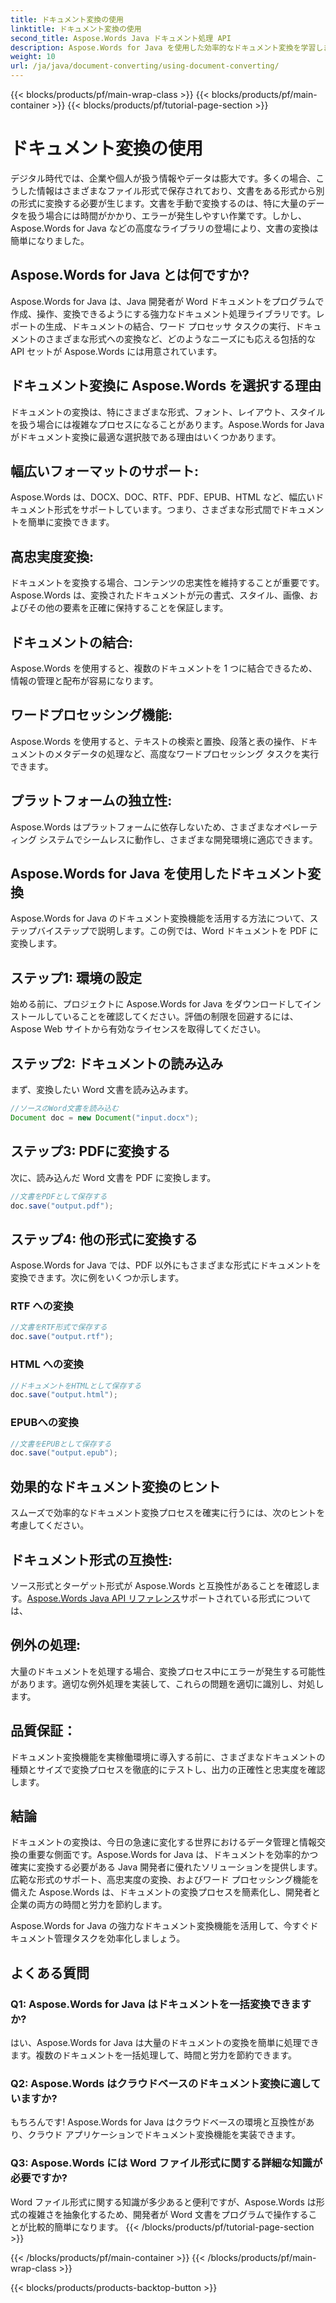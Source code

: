 ```yaml
---
title: ドキュメント変換の使用
linktitle: ドキュメント変換の使用
second_title: Aspose.Words Java ドキュメント処理 API
description: Aspose.Words for Java を使用した効率的なドキュメント変換を学習します。ファイルを完璧に変換、結合、処理します。強力な 1 つのライブラリでワークフローを簡素化します。
weight: 10
url: /ja/java/document-converting/using-document-converting/
---
```


{{< blocks/products/pf/main-wrap-class >}}
{{< blocks/products/pf/main-container >}}
{{< blocks/products/pf/tutorial-page-section >}}

# ドキュメント変換の使用


デジタル時代では、企業や個人が扱う情報やデータは膨大です。多くの場合、こうした情報はさまざまなファイル形式で保存されており、文書をある形式から別の形式に変換する必要が生じます。文書を手動で変換するのは、特に大量のデータを扱う場合には時間がかかり、エラーが発生しやすい作業です。しかし、Aspose.Words for Java などの高度なライブラリの登場により、文書の変換は簡単になりました。

## Aspose.Words for Java とは何ですか?

Aspose.Words for Java は、Java 開発者が Word ドキュメントをプログラムで作成、操作、変換できるようにする強力なドキュメント処理ライブラリです。レポートの生成、ドキュメントの結合、ワード プロセッサ タスクの実行、ドキュメントのさまざまな形式への変換など、どのようなニーズにも応える包括的な API セットが Aspose.Words には用意されています。

## ドキュメント変換に Aspose.Words を選択する理由

ドキュメントの変換は、特にさまざまな形式、フォント、レイアウト、スタイルを扱う場合には複雑なプロセスになることがあります。Aspose.Words for Java がドキュメント変換に最適な選択肢である理由はいくつかあります。

## 幅広いフォーマットのサポート: 
Aspose.Words は、DOCX、DOC、RTF、PDF、EPUB、HTML など、幅広いドキュメント形式をサポートしています。つまり、さまざまな形式間でドキュメントを簡単に変換できます。

## 高忠実度変換: 
ドキュメントを変換する場合、コンテンツの忠実性を維持することが重要です。Aspose.Words は、変換されたドキュメントが元の書式、スタイル、画像、およびその他の要素を正確に保持することを保証します。

## ドキュメントの結合: 
Aspose.Words を使用すると、複数のドキュメントを 1 つに結合できるため、情報の管理と配布が容易になります。

## ワードプロセッシング機能: 
Aspose.Words を使用すると、テキストの検索と置換、段落と表の操作、ドキュメントのメタデータの処理など、高度なワードプロセッシング タスクを実行できます。

## プラットフォームの独立性: 
Aspose.Words はプラットフォームに依存しないため、さまざまなオペレーティング システムでシームレスに動作し、さまざまな開発環境に適応できます。

## Aspose.Words for Java を使用したドキュメント変換

Aspose.Words for Java のドキュメント変換機能を活用する方法について、ステップバイステップで説明します。この例では、Word ドキュメントを PDF に変換します。

## ステップ1: 環境の設定

始める前に、プロジェクトに Aspose.Words for Java をダウンロードしてインストールしていることを確認してください。評価の制限を回避するには、Aspose Web サイトから有効なライセンスを取得してください。

## ステップ2: ドキュメントの読み込み

まず、変換したい Word 文書を読み込みます。

```java
//ソースのWord文書を読み込む
Document doc = new Document("input.docx");
```

## ステップ3: PDFに変換する

次に、読み込んだ Word 文書を PDF に変換します。

```java
//文書をPDFとして保存する
doc.save("output.pdf");
```

## ステップ4: 他の形式に変換する

Aspose.Words for Java では、PDF 以外にもさまざまな形式にドキュメントを変換できます。次に例をいくつか示します。

### RTF への変換

```java
//文書をRTF形式で保存する
doc.save("output.rtf");
```

### HTML への変換

```java
//ドキュメントをHTMLとして保存する
doc.save("output.html");
```

### EPUBへの変換

```java
//文書をEPUBとして保存する
doc.save("output.epub");
```

## 効果的なドキュメント変換のヒント

スムーズで効率的なドキュメント変換プロセスを確実に行うには、次のヒントを考慮してください。

## ドキュメント形式の互換性: 
ソース形式とターゲット形式が Aspose.Words と互換性があることを確認します。[Aspose.Words Java API リファレンス](https://reference.aspose.com/words/java/)サポートされている形式については、

## 例外の処理: 
大量のドキュメントを処理する場合、変換プロセス中にエラーが発生する可能性があります。適切な例外処理を実装して、これらの問題を適切に識別し、対処します。

## 品質保証： 
ドキュメント変換機能を実稼働環境に導入する前に、さまざまなドキュメントの種類とサイズで変換プロセスを徹底的にテストし、出力の正確性と忠実度を確認します。

## 結論

ドキュメントの変換は、今日の急速に変化する世界におけるデータ管理と情報交換の重要な側面です。Aspose.Words for Java は、ドキュメントを効率的かつ確実に変換する必要がある Java 開発者に優れたソリューションを提供します。広範な形式のサポート、高忠実度の変換、およびワード プロセッシング機能を備えた Aspose.Words は、ドキュメントの変換プロセスを簡素化し、開発者と企業の両方の時間と労力を節約します。

Aspose.Words for Java の強力なドキュメント変換機能を活用して、今すぐドキュメント管理タスクを効率化しましょう。

## よくある質問

### Q1: Aspose.Words for Java はドキュメントを一括変換できますか?

はい、Aspose.Words for Java は大量のドキュメントの変換を簡単に処理できます。複数のドキュメントを一括処理して、時間と労力を節約できます。

### Q2: Aspose.Words はクラウドベースのドキュメント変換に適していますか?

もちろんです! Aspose.Words for Java はクラウドベースの環境と互換性があり、クラウド アプリケーションでドキュメント変換機能を実装できます。

### Q3: Aspose.Words には Word ファイル形式に関する詳細な知識が必要ですか?

Word ファイル形式に関する知識が多少あると便利ですが、Aspose.Words は形式の複雑さを抽象化するため、開発者が Word 文書をプログラムで操作することが比較的簡単になります。
{{< /blocks/products/pf/tutorial-page-section >}}

{{< /blocks/products/pf/main-container >}}
{{< /blocks/products/pf/main-wrap-class >}}

{{< blocks/products/products-backtop-button >}}
